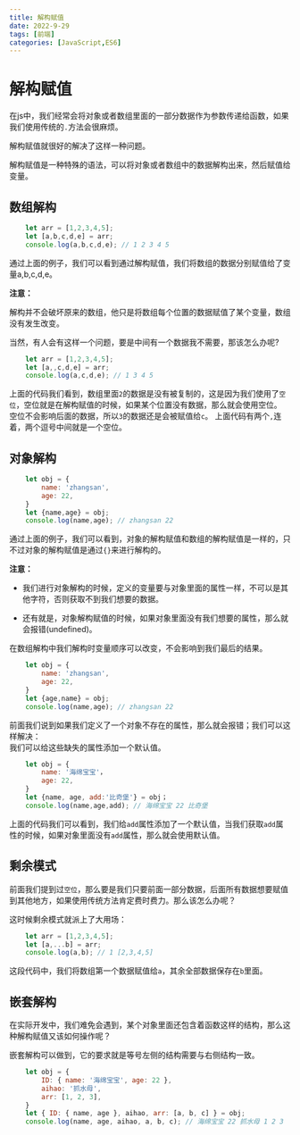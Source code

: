 ```yaml
---
title: 解构赋值
date: 2022-9-29
tags: [前端]
categories: [JavaScript,ES6]
---
```

# 解构赋值

在js中，我们经常会将对象或者数组里面的一部分数据作为参数传递给函数，如果我们使用传统的`.`方法会很麻烦。

解构赋值就很好的解决了这样一种问题。

解构赋值是一种特殊的语法，可以将对象或者数组中的数据解构出来，然后赋值给变量。

## 数组解构

```js
    let arr = [1,2,3,4,5];
    let [a,b,c,d,e] = arr;
    console.log(a,b,c,d,e); // 1 2 3 4 5
```

通过上面的例子，我们可以看到通过解构赋值，我们将数组的数据分别赋值给了变量a,b,c,d,e。

**注意：**

解构并不会破坏原来的数组，他只是将数组每个位置的数据赋值了某个变量，数组没有发生改变。

当然，有人会有这样一个问题，要是中间有一个数据我不需要，那该怎么办呢?

```js
    let arr = [1,2,3,4,5];
    let [a,,c,d,e] = arr;
    console.log(a,c,d,e); // 1 3 4 5
```

上面的代码我们看到，数组里面`2`的数据是没有被复制的，这是因为我们使用了`空位`，空位就是在解构赋值的时候，如果某个位置没有数据，那么就会使用空位。  
空位不会影响后面的数据，所以`3`的数据还是会被赋值给`c`。 
上面代码有两个`,`连着，两个逗号中间就是一个空位。

## 对象解构

```js
    let obj = {
        name: 'zhangsan',
        age: 22,
    }
    let {name,age} = obj;
    console.log(name,age); // zhangsan 22
```

通过上面的例子，我们可以看到，对象的解构赋值和数组的解构赋值是一样的，只不过对象的解构赋值是通过`{}`来进行解构的。

**注意：**

- 我们进行对象解构的时候，定义的变量要与对象里面的属性一样，不可以是其他字符，否则获取不到我们想要的数据。

- 还有就是，对象解构赋值的时候，如果对象里面没有我们想要的属性，那么就会报错(undefined)。

在数组解构中我们解构时变量顺序可以改变，不会影响到我们最后的结果。

```js
    let obj = {
        name: 'zhangsan',
        age: 22,
    }
    let {age,name} = obj;
    console.log(name,age); // zhangsan 22
```
前面我们说到如果我们定义了一个对象不存在的属性，那么就会报错；我们可以这样解决：  
我们可以给这些缺失的属性添加一个默认值。

```js
    let obj = {
        name: '海绵宝宝'，
        age: 22,
    }
    let {name, age, add:'比奇堡'} = obj；
    console.log(name,age,add); // 海绵宝宝 22 比奇堡
```

上面的代码我们可以看到，我们给`add`属性添加了一个默认值，当我们获取`add`属性的时候，如果对象里面没有`add`属性，那么就会使用默认值。

## 剩余模式

前面我们提到过`空位`，那么要是我们只要前面一部分数据，后面所有数据想要赋值到其他地方，如果使用传统方法肯定费时费力。那么该怎么办呢？

这时候剩余模式就派上了大用场：

```js
    let arr = [1,2,3,4,5];
    let [a,...b] = arr;
    console.log(a,b); // 1 [2,3,4,5]
```
这段代码中，我们将数组第一个数据赋值给`a`，其余全部数据保存在`b`里面。

## 嵌套解构

在实际开发中，我们难免会遇到，某个对象里面还包含着函数这样的结构，那么这种解构赋值又该如何操作呢？

嵌套解构可以做到，它的要求就是等号左侧的结构需要与右侧结构一致。

```js
    let obj = {
        ID: { name: '海绵宝宝', age: 22 },
        aihao: '抓水母',
        arr: [1, 2, 3],
    }
    let { ID: { name, age }, aihao, arr: [a, b, c] } = obj;
    console.log(name, age, aihao, a, b, c); // 海绵宝宝 22 抓水母 1 2 3
```